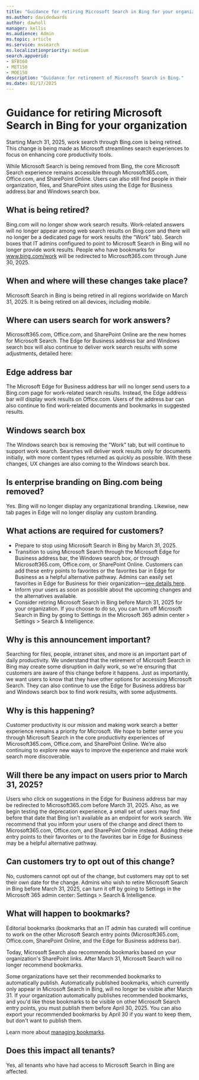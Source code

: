 ```yaml
---
title: "Guidance for retiring Microsoft Search in Bing for your organization"
ms.author: davidedwards
author: dawholl
manager: kellis
ms.audience: Admin
ms.topic: article
ms.service: mssearch
ms.localizationpriority: medium
search.appverid:
- BFB160
- MET150
- MOE150
description: "Guidance for retirement of Microsoft Search in Bing."
ms.date: 01/17/2025
---
```


# Guidance for retiring Microsoft Search in Bing for your organization

Starting March 31, 2025, work search through Bing.com is being retired. This change is being made as Microsoft streamlines search experiences to focus on enhancing core productivity tools.

While Microsoft Search is being removed from Bing, the core Microsoft Search experience remains accessible through Microsoft365.com, Office.com, and SharePoint Online. Users can also still find people in their organization, files, and SharePoint sites using the Edge for Business address bar and Windows search box.

## What is being retired?

Bing.com will no longer show work search results. Work-related answers will no longer appear among web search results on Bing.com and there will no longer be a dedicated page for work results (the “Work” tab). Search boxes that IT admins configured to point to Microsoft Search in Bing will no longer provide work results. People who have bookmarks for www.bing.com/work will be redirected to Microsoft365.com through June 30, 2025.

## When and where will these changes take place? 

Microsoft Search in Bing is being retired in all regions worldwide on March 31, 2025. It is being retired on all devices, including mobile. 

## Where can users search for work answers? 

Microsoft365.com, Office.com, and SharePoint Online are the new homes for Microsoft Search. The Edge for Business address bar and Windows search box will also continue to deliver work search results with some adjustments, detailed here: 

## Edge address bar 

The Microsoft Edge for Business address bar will no longer send users to a Bing.com page for work-related search results. Instead, the Edge address bar will display work results on Office.com. Users of the address bar can also continue to find work-related documents and bookmarks in suggested results. 

## Windows search box 

The Windows search box is removing the "Work" tab, but will continue to support work search. Searches will deliver work results only for documents initially, with more content types returned as quickly as possible. With these changes, UX changes are also coming to the Windows search box.

## Is enterprise branding on Bing.com being removed?

Yes. Bing will no longer display any organizational branding. Likewise, new tab pages in Edge will no longer display any custom branding.

## What actions are required for customers? 

- Prepare to stop using Microsoft Search in Bing by March 31, 2025.
- Transition to using Microsoft Search through the Microsoft Edge for Business address bar, the Windows search box, or through Microsoft365.com, Office.com, or SharePoint Online. Customers can add these entry points to favorites or the favorites bar in Edge for Business as a helpful alternative pathway. Admins can easily set favorites in Edge for Business for their organization—[see details here](/deployedge/edge-learnmore-provision-favorites).
- Inform your users as soon as possible about the upcoming changes and the alternatives available.
- Consider retiring Microsoft Search in Bing before March 31, 2025 for your organization. If you choose to do so, you can turn off Microsoft Search in Bing by going to Settings in the Microsoft 365 admin center > Settings > Search & Intelligence.

## Why is this announcement important?  

Searching for files, people, intranet sites, and more is an important part of daily productivity. We understand that the retirement of Microsoft Search in Bing may create some disruption in daily work, so we're ensuring that customers are aware of this change before it happens. Just as importantly, we want users to know that they have other options for accessing Microsoft Search. They can also continue to use the Edge for Business address bar and Windows search box to find work results, with some adjustments.

## Why is this happening?

Customer productivity is our mission and making work search a better experience remains a priority for Microsoft. We hope to better serve you through Microsoft Search in the core productivity experiences of Microsoft365.com, Office.com, and SharePoint Online. We’re also continuing to explore new ways to improve the experience and make work search more discoverable.

## Will there be any impact on users prior to March 31, 2025? 

Users who click on suggestions in the Edge for Business address bar may be redirected to Microsoft365.com before March 31, 2025. Also, as we begin testing the deprecation experience, a small set of users may find before that date that Bing isn't available as an endpoint for work search. We recommend that you inform your users of the change and direct them to Microsoft365.com, Office.com, and SharePoint Online instead. Adding these entry points to their favorites or to the favorites bar in Edge for Business may be a helpful alternative pathway.

## Can customers try to opt out of this change? 

No, customers cannot opt out of the change, but customers may opt to set their own date for the change. Admins who wish to retire Microsoft Search in Bing before March 31, 2025, can turn it off by going to Settings in the Microsoft 365 admin center: Settings > Search & Intelligence. 

## What will happen to bookmarks? 

Editorial bookmarks (bookmarks that an IT admin has curated) will continue to work on the other Microsoft Search entry points (Microsoft365.com, Office.com, SharePoint Online, and the Edge for Business address bar).  

Today, Microsoft Search also recommends bookmarks based on your organization's SharePoint links. After March 31, Microsoft Search will no longer recommend bookmarks.  

Some organizations have set their recommended bookmarks to automatically publish. Automatically published bookmarks, which currently only appear in Microsoft Search in Bing, will no longer be visible after March 31. If your organization automatically publishes recommended bookmarks, and you'd like those bookmarks to be visible on other Microsoft Search entry points, you must publish them before April 30, 2025. You can also export your recommended bookmarks by April 30 if you want to keep them, but don't want to publish them.

Learn more about [managing bookmarks](/microsoftsearch/manage-bookmarks). 

## Does this impact all tenants? 

Yes, all tenants who have had access to Microsoft Search in Bing are affected.